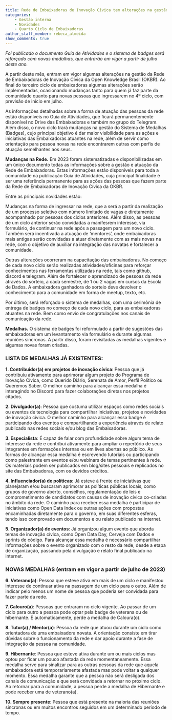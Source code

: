 ```yaml
---
title: Rede de Embaixadoras de Inovação Cívica tem alterações na gestão da comunidade e no sistema de badges
categories:
    - Gestão interna
    - Novidades
    - Quarto Ciclo de Embaixadoras
author_staff_member: rebeca_almeida
show_comments: true
---
```

*Foi publicado o documento Guia de Atividades e o sistema de badges será reforçado com novas medalhas, que entrarão em vigor a partir de julho deste ano.*

A partir deste mês, entram em vigor algumas alterações na gestão da Rede de Embaixadoras de Inovação Cívica da Open Knowledge Brasil (OKBR). Ao final do terceiro ciclo de embaixadoras algumas alterações serão implementadas, ocasionando mudanças tanto para quem já faz parte da comunidade quanto para novas pessoas que ingressarem no 4º ciclo, com previsão de início em julho. 

As informações detalhadas sobre a forma de atuação das pessoas da rede estão disponíveis no Guia de Atividades, que ficará permanentemente disponível no Drive das Embaixadoras e também no grupo do Telegram. Além disso, o novo ciclo trará mudanças na gestão do Sistema de Medalhas (Badges), cujo principal objetivo é dar maior visibilidade para as ações e iniciativas das Embaixadoras atuantes na rede, além de servir como orientação para pessoa novas na rede encontrarem outras com perfis de atuação semelhantes aos seus. 

**Mudanças na Rede.** Em 2023 foram sistematizadas e disponibilizadas em um único documento todas as informações sobre a gestão e atuação da Rede de Embaixadoras. Estas informações estão disponíveis para toda a comunidade na publicação Guia de Atividades, cuja principal finalidade é ser uma referência permanente para as ações das pessoas que fazem parte da Rede de Embaixadoras de Inovação Cívica da OKBR. 

Entre as principais novidades estão: 

Mudanças na forma de ingressar na rede, que a será a partir da realização de um processo seletivo com número limitado de vagas e diretamente acompanhado por pessoas dos ciclos anteriores. Além disso, as pessoas de um ciclo anterior serão convidadas a manifesrem interesse, via formulário, de continuar na rede após a passagem para um novo ciclo. Também será incentivada a atuação de ‘mentores’, onde embaixadoras mais antigas serão convidadas a atuar diretamente com as mais novas na rede, com o objetivo de auxiliar na integração das novatas e fortalecer a comunidade. 

Outras alterações ocorreram na capacitação das embaixadoras. No começo de cada novo ciclo serão realizadas atividades/oficinas para reforçar conhecimentos nas ferramentas utilizadas na rede, tais como github, discord e telegram. Além de fortalecer o aprendizado de pessoas da rede através do sorteio, a cada semestre, de 1 ou 2 vagas em cursos da Escola de Dados. A embaixadora ganhadora do sorteio deve devolver o conhecimento para a comunidade em forma de meetup, texto, etc. 

Por último, será reforçado o sistema de medalhas, com uma cerimônia de entrega de badges no começo de cada novo ciclo, para as embaixadoras atuantes na rede. Bem como envio de congratulações nos canais de comunicação da rede. 

**Medalhas.** O sistema de badges foi reformulado a partir de sugestões das embaixadoras em um levantamento via formulário e durante algumas reuniões síncronas. A partir disso, foram revisitadas as medalhas vigentes e algumas novas foram criadas. 

### LISTA DE MEDALHAS JÁ EXISTENTES:

**1. Contribuidor(a) em projetos de inovação cívica**: 
Pessoa que já contribuiu ativamente para aprimorar algum projeto do Programa de Inovação Cívica, como Querido Diário, Serenata de Amor, Perfil Político ou Queremos Saber. O melhor caminho para alcançar essa medalha é interagindo no Discord para fazer colaborações diretas nos projetos citados. 

**2. Divulgador(a)**: 
Pessoa que costuma utilizar espaços como redes sociais ou eventos de tecnologia para compartilhar iniciativas, projetos e novidades de inovação cívica. O melhor caminho para alcançar essa badge é participando dos eventos e compartilhando a experiência através de relato publicado nas redes sociais e/ou blog das Embaixadoras. 

**3. Especialista**: 
É capaz de falar com profundidade sobre algum tema de interesse da rede e contribui ativamente para ampliar o repertório de seus integrantes em formações internas ou em lives abertas ao público. As formas de alcançar essa medalha é escrevendo tutoriais ou participando como palestrante em eventos e/ou webinars de temas pertinentes à rede. Os materiais podem ser publicados em blog/sites pessoais e replicados no site das Embaixadoras, com os devidos créditos. 

**4. Influenciador(a) de políticas**: 
Já esteve à frente de iniciativas que planejaram e/ou buscaram aprimorar as políticas públicas locais, como grupos de governo aberto, conselhos, regulamentação de leis e comprometimento de candidatos com causas de inovação cívica co-criadas no âmbito da rede. O caminho para receber essa medalha é participar de iniciativas como Open Data Index ou outras ações com propostas encaminhadas diretamente para o governo, em suas diferentes esferas, tendo isso comprovado em documentos e ou relato publicado na internet.  

**5. Organizador(a) de eventos**: 
Já organizou algum evento que aborda temas de inovação cívica, como Open Data Day, Cerveja com Dados e sprints de código. Para alcançar essa medalha é necessário compartilhar informações sobre o evento organizado com o resto da rede, desde a etapa de organização, passando pela divulgação e relato final publicado na internet. 

### NOVAS MEDALHAS (entram em vigor a partir de julho de 2023) 

**6. Veterano(a)**: 
Pessoa que esteve ativa em mais de um ciclo e manifestou interesse de continuar ativa na passagem de um ciclo para o outro. Além de indicar pelo menos um nome de pessoa que poderia ser convidada para fazer parte da rede. 

**7. Calouro(a)**: 
Pessoas que entraram no ciclo vigente. Ao passar de um ciclo para outro a pessoa pode optar pela badge de veterana ou de hibernante. E automaticamente, perde a medalha de Caloura(o). 

**8. Tutor(a) / Mentor(a)**: 
Pessoa da rede que atuou durante um ciclo como orientadora de uma embaixadora novata. A orientação consiste em tirar dúvidas sobre o funcionamento da rede e dar apoio durante a fase de integração da pessoa na comunidade. 

**9. Hibernante**: 
Pessoa que esteve ativa durante um ou mais ciclos mas optou por ficar um pouco afastada da rede momentaneamente. Essa medalha serve para sinalizar para as outras pessoas da rede que aquela embaixadora está temporariamente afastada mas pode voltar a qualquer momento. Essa medalha garante que a pessoa não será desligada dos canais de comunicação e que será convidada a retornar no próximo ciclo. Ao retornar para a comunidade, a pessoa perde a medalha de Hibernante e pode receber uma de veterano(a). 

**10. Sempre presente**: 
Pessoa que está presente na maioria das reuniões síncronas ou em muitos encontros seguidos em um determinado período de tempo.
